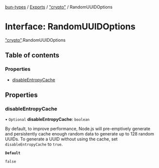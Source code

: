 [bun-types](https://oven-sh.github.io/bun-types/README.md) / [Exports](https://oven-sh.github.io/bun-types/modules.md) / ["crypto"](https://oven-sh.github.io/bun-types/modules/crypto_.md) / RandomUUIDOptions

# Interface: RandomUUIDOptions

["crypto"](https://oven-sh.github.io/bun-types/modules/crypto_.md).RandomUUIDOptions

## Table of contents

### Properties

- [disableEntropyCache](https://oven-sh.github.io/bun-types/interfaces/crypto_.RandomUUIDOptions.md#disableentropycache)

## Properties

### disableEntropyCache

• `Optional` **disableEntropyCache**: `boolean`

By default, to improve performance,
Node.js will pre-emptively generate and persistently cache enough
random data to generate up to 128 random UUIDs. To generate a UUID
without using the cache, set `disableEntropyCache` to `true`.

**`Default`**

`false`
